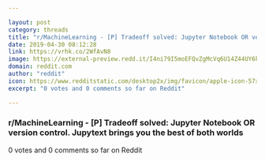 ```yaml
---

layout: post
category: threads
title: "r/MachineLearning - [P] Tradeoff solved: Jupyter Notebook OR version control. Jupytext brings you the best of both worlds"
date: 2019-04-30 08:12:28
link: https://vrhk.co/2WfAvN8
image: https://external-preview.redd.it/I4ni79I5moEFQvZgMcVq6U14Z44UY6kiiw_FHlCIvak.jpg?auto=webp&s=4283f8ea9d4fb999dcdfba73fa47e3592e3be9b5
domain: reddit.com
author: "reddit"
icon: https://www.redditstatic.com/desktop2x/img/favicon/apple-icon-57x57.png
excerpt: "0 votes and 0 comments so far on Reddit"

---
```


### r/MachineLearning - [P] Tradeoff solved: Jupyter Notebook OR version control. Jupytext brings you the best of both worlds

0 votes and 0 comments so far on Reddit
